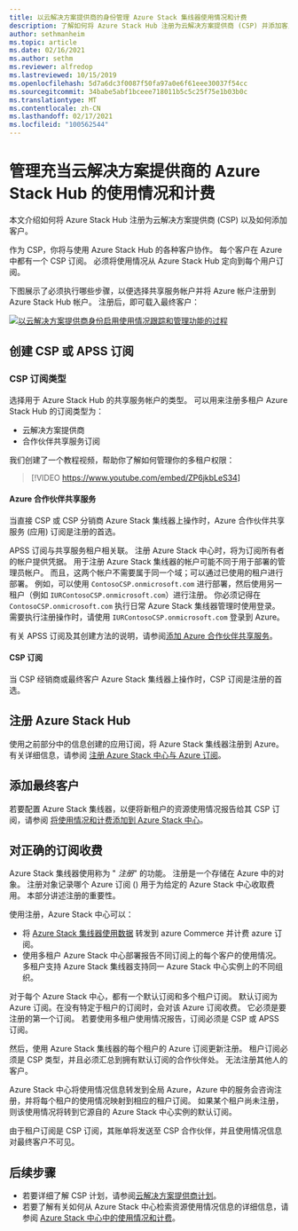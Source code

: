 ```yaml
---
title: 以云解决方案提供商的身份管理 Azure Stack 集线器使用情况和计费
description: 了解如何将 Azure Stack Hub 注册为云解决方案提供商 (CSP) 并添加客户以便计费。
author: sethmanheim
ms.topic: article
ms.date: 02/16/2021
ms.author: sethm
ms.reviewer: alfredop
ms.lastreviewed: 10/15/2019
ms.openlocfilehash: 5d7a6dc3f0087f50fa97a0e6f61eee30037f54cc
ms.sourcegitcommit: 34babe5abf1bceee718011b5c5c25f75e1b03b0c
ms.translationtype: MT
ms.contentlocale: zh-CN
ms.lasthandoff: 02/17/2021
ms.locfileid: "100562544"
---
```

# <a name="manage-usage-and-billing-for-azure-stack-hub-as-a-cloud-solution-provider"></a>管理充当云解决方案提供商的 Azure Stack Hub 的使用情况和计费

本文介绍如何将 Azure Stack Hub 注册为云解决方案提供商 (CSP) 以及如何添加客户。

作为 CSP，你将与使用 Azure Stack Hub 的各种客户协作。 每个客户在 Azure 中都有一个 CSP 订阅。 必须将使用情况从 Azure Stack Hub 定向到每个用户订阅。

下图展示了必须执行哪些步骤，以便选择共享服务帐户并将 Azure 帐户注册到 Azure Stack Hub 帐户。 注册后，即可载入最终客户：

[![以云解决方案提供商身份启用使用情况跟踪和管理功能的过程](media/azure-stack-add-manage-billing-as-a-csp/process-add-useage-as-a-csp.svg "以云解决方案提供商身份启用使用情况跟踪和管理功能的过程")](media/azure-stack-add-manage-billing-as-a-csp/process-add-useage-as-a-csp.svg)

## <a name="create-a-csp-or-apss-subscription"></a>创建 CSP 或 APSS 订阅

### <a name="csp-subscription-types"></a>CSP 订阅类型

选择用于 Azure Stack Hub 的共享服务帐户的类型。 可以用来注册多租户 Azure Stack Hub 的订阅类型为：

- 云解决方案提供商
- 合作伙伴共享服务订阅

我们创建了一个教程视频，帮助你了解如何管理你的多租户权限：

> [!VIDEO https://www.youtube.com/embed/ZP6jkbLeS34]

#### <a name="azure-partner-shared-services"></a>Azure 合作伙伴共享服务

当直接 CSP 或 CSP 分销商 Azure Stack 集线器上操作时，Azure 合作伙伴共享服务 (应用) 订阅是注册的首选。

APSS 订阅与共享服务租户相关联。 注册 Azure Stack 中心时，将为订阅所有者的帐户提供凭据。 用于注册 Azure Stack 集线器的帐户可能不同于用于部署的管理员帐户。 而且，这两个帐户不需要属于同一个域；可以通过已使用的租户进行部署。 例如，可以使用 `ContosoCSP.onmicrosoft.com` 进行部署，然后使用另一租户（例如 `IURContosoCSP.onmicrosoft.com`）进行注册。 你必须记得在 `ContosoCSP.onmicrosoft.com` 执行日常 Azure Stack 集线器管理时使用登录。 需要执行注册操作时，请使用 `IURContosoCSP.onmicrosoft.com` 登录到 Azure。

有关 APSS 订阅及其创建方法的说明，请参阅[添加 Azure 合作伙伴共享服务](/partner-center/shared-services)。

#### <a name="csp-subscriptions"></a>CSP 订阅

当 CSP 经销商或最终客户 Azure Stack 集线器上操作时，CSP 订阅是注册的首选。

## <a name="register-azure-stack-hub"></a>注册 Azure Stack Hub

使用之前部分中的信息创建的应用订阅，将 Azure Stack 集线器注册到 Azure。 有关详细信息，请参阅 [注册 Azure Stack 中心与 Azure 订阅](azure-stack-registration.md)。

## <a name="add-end-customer"></a>添加最终客户

若要配置 Azure Stack 集线器，以便将新租户的资源使用情况报告给其 CSP 订阅，请参阅 [将使用情况和计费添加到 Azure Stack 中心](azure-stack-csp-howto-register-tenants.md)。

## <a name="charge-the-right-subscriptions"></a>对正确的订阅收费

Azure Stack 集线器使用称为 " *注册*" 的功能。 注册是一个存储在 Azure 中的对象。 注册对象记录哪个 Azure 订阅 () 用于为给定的 Azure Stack 中心收取费用。 本部分讲述注册的重要性。

使用注册，Azure Stack 中心可以：

- 将 [Azure Stack 集线器使用数据](azure-stack-billing-and-chargeback.md) 转发到 azure Commerce 并计费 azure 订阅。
- 使用多租户 Azure Stack 中心部署报告不同订阅上的每个客户的使用情况。 多租户支持 Azure Stack 集线器支持同一 Azure Stack 中心实例上的不同组织。

对于每个 Azure Stack 中心，都有一个默认订阅和多个租户订阅。 默认订阅为 Azure 订阅。在没有特定于租户的订阅时，会对该 Azure 订阅收费。 它必须是要注册的第一个订阅。 若要使用多租户使用情况报告，订阅必须是 CSP 或 APSS 订阅。

然后，使用 Azure Stack 集线器的每个租户的 Azure 订阅更新注册。 租户订阅必须是 CSP 类型，并且必须汇总到拥有默认订阅的合作伙伴处。 无法注册其他人的客户。

Azure Stack 中心将使用情况信息转发到全局 Azure，Azure 中的服务会咨询注册，并将每个租户的使用情况映射到相应的租户订阅。 如果某个租户尚未注册，则该使用情况将转到它源自的 Azure Stack 中心实例的默认订阅。

由于租户订阅是 CSP 订阅，其账单将发送至 CSP 合作伙伴，并且使用情况信息对最终客户不可见。

## <a name="next-steps"></a>后续步骤

- 若要详细了解 CSP 计划，请参阅[云解决方案提供商计划](https://partner.microsoft.com/solutions/microsoft-cloud-solutions)。
- 若要了解有关如何从 Azure Stack 中心检索资源使用情况信息的详细信息，请参阅 [Azure Stack 中心中的使用情况和计费](azure-stack-billing-and-chargeback.md)。
